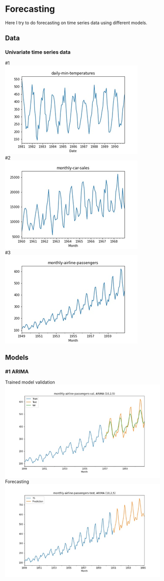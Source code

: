 # Forecasting
Here I try to do forecasting on time series data using different models. 
## Data
### Univariate time series data
#1<br>
![Daily minimum temperatures](saved/daily-min-temperatures.jpg?raw=true)<br>
#2<br>
![Monthly car sales](saved/monthly-car-sales.jpg?raw=true)<br>
#3<br>
![Monthly airline passengers](saved/monthly-airline-passengers.jpg?raw=true)<br>
## Models
### #1 ARIMA
Trained model validation<br>
![ARIMA-val](saved/monthly-airline-passengers-val.jpg?raw=true "Forecasting example using ARIMA model on  airline passengers data")<br>
Forecasting<br>
![ARIMA-test](saved/monthly-airline-passengers-test.jpg?raw=true "Forecasting example using ARIMA model on airline passengers data")<br>
